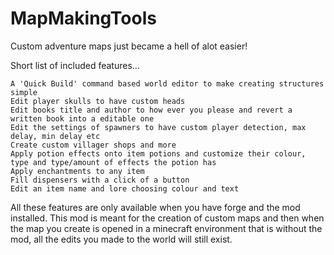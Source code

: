 MapMakingTools
==============

Custom adventure maps just became a hell of alot easier!

Short list of included features...
  
	A 'Quick Build' command based world editor to make creating structures simple
	Edit player skulls to have custom heads
	Edit books title and author to how ever you please and revert a written book into a editable one
	Edit the settings of spawners to have custom player detection, max delay, min delay etc
	Create custom villager shops and more
	Apply potion effects onto item potions and customize their colour, type and type/amount of effects the potion has
	Apply enchantments to any item
	Fill dispensers with a click of a button
	Edit an item name and lore choosing colour and text
  
All these features are only available when you have forge and the mod installed. This mod is meant for the creation of custom maps and then when the map you create is opened in a minecraft environment that is without the mod, all the edits you made to the world will still exist.
